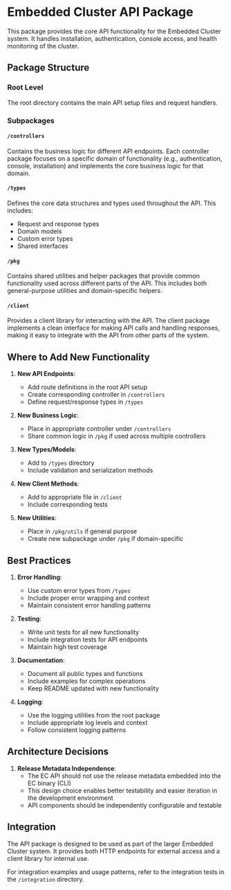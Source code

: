 # Embedded Cluster API Package

This package provides the core API functionality for the Embedded Cluster system. It handles installation, authentication, console access, and health monitoring of the cluster.

## Package Structure

### Root Level
The root directory contains the main API setup files and request handlers.

### Subpackages

#### `/controllers`
Contains the business logic for different API endpoints. Each controller package focuses on a specific domain of functionality (e.g., authentication, console, installation) and implements the core business logic for that domain.

#### `/types`
Defines the core data structures and types used throughout the API. This includes:
- Request and response types
- Domain models
- Custom error types
- Shared interfaces

#### `/pkg`
Contains shared utilities and helper packages that provide common functionality used across different parts of the API. This includes both general-purpose utilities and domain-specific helpers.

#### `/client`
Provides a client library for interacting with the API. The client package implements a clean interface for making API calls and handling responses, making it easy to integrate with the API from other parts of the system.

## Where to Add New Functionality

1. **New API Endpoints**:
   - Add route definitions in the root API setup
   - Create corresponding controller in `/controllers`
   - Define request/response types in `/types`

2. **New Business Logic**:
   - Place in appropriate controller under `/controllers`
   - Share common logic in `/pkg` if used across multiple controllers

3. **New Types/Models**:
   - Add to `/types` directory
   - Include validation and serialization methods

4. **New Client Methods**:
   - Add to appropriate file in `/client`
   - Include corresponding tests

5. **New Utilities**:
   - Place in `/pkg/utils` if general purpose
   - Create new subpackage under `/pkg` if domain-specific

## Best Practices

1. **Error Handling**:
   - Use custom error types from `/types`
   - Include proper error wrapping and context
   - Maintain consistent error handling patterns

2. **Testing**:
   - Write unit tests for all new functionality
   - Include integration tests for API endpoints
   - Maintain high test coverage

3. **Documentation**:
   - Document all public types and functions
   - Include examples for complex operations
   - Keep README updated with new functionality

4. **Logging**:
   - Use the logging utilities from the root package
   - Include appropriate log levels and context
   - Follow consistent logging patterns

## Architecture Decisions

1. **Release Metadata Independence**:
   - The EC API should not use the release metadata embedded into the EC binary (CLI)
   - This design choice enables better testability and easier iteration in the development environment
   - API components should be independently configurable and testable

## Integration

The API package is designed to be used as part of the larger Embedded Cluster system. It provides both HTTP endpoints for external access and a client library for internal use.

For integration examples and usage patterns, refer to the integration tests in the `/integration` directory. 
